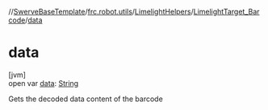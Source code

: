 //[SwerveBaseTemplate](../../../../index.md)/[frc.robot.utils](../../index.md)/[LimelightHelpers](../index.md)/[LimelightTarget_Barcode](index.md)/[data](data.md)

# data

[jvm]\
open var [data](data.md): [String](https://docs.oracle.com/javase/8/docs/api/java/lang/String.html)

Gets the decoded data content of the barcode
